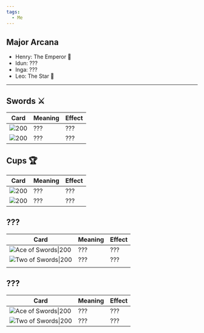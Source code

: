 ```yaml
---
tags:
  - Me
---
```

## Major Arcana
- Henry: The Emperor 👑
- Idun: ???
- Inga: ???
- Leo: The Star 🌟
***
## Swords ⚔️
| Card                                                                     | Meaning | Effect |
| ------------------------------------------------------------------------ | ------- | ------ |
| ![200](https://upload.wikimedia.org/wikipedia/commons/1/1a/Swords01.jpg) | ???     | ???    |
| ![200](https://upload.wikimedia.org/wikipedia/commons/9/9e/Swords02.jpg) | ???     | ???    |

## Cups 🏆

| Card                                                                   | Meaning | Effect |
| ---------------------------------------------------------------------- | ------- | ------ |
| ![200](https://upload.wikimedia.org/wikipedia/commons/3/36/Cups01.jpg) | ???     | ???    |
| ![200](https://upload.wikimedia.org/wikipedia/commons/f/f8/Cups02.jpg) | ???     | ???    |

## ??? 
| Card                                                                                    | Meaning | Effect |
| --------------------------------------------------------------------------------------- | ------- | ------ |
| ![Ace of Swords\|200](https://upload.wikimedia.org/wikipedia/commons/1/1a/Swords01.jpg) | ???     | ???    |
| ![Two of Swords\|200](https://upload.wikimedia.org/wikipedia/commons/9/9e/Swords02.jpg) | ???     | ???    |
|                                                                                         |         |        |


## ??? 
| Card                                                                                    | Meaning | Effect |
| --------------------------------------------------------------------------------------- | ------- | ------ |
| ![Ace of Swords\|200](https://upload.wikimedia.org/wikipedia/commons/1/1a/Swords01.jpg) | ???     | ???    |
| ![Two of Swords\|200](https://upload.wikimedia.org/wikipedia/commons/9/9e/Swords02.jpg) | ???     | ???    |

